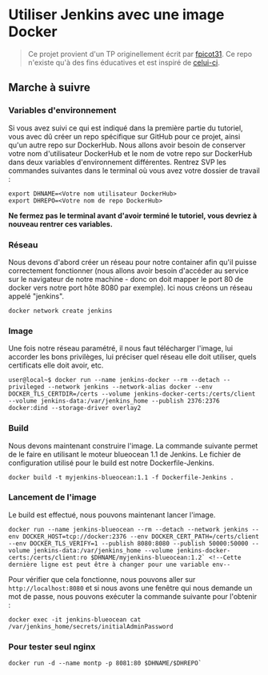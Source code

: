 # Utiliser Jenkins avec une image Docker

> Ce projet provient d'un TP originellement écrit par
[fpicot31](https://github.com/fpicot31). Ce repo n'existe qu'à des fins
éducatives et est inspiré de [celui-ci](https://github.com/fpicot31/Jenkins-docker).

## Marche à suivre

### Variables d'environnement

Si vous avez suivi ce qui est indiqué dans la première partie du tutoriel,
vous avec dû créer un repo spécifique sur GitHub pour ce projet, ainsi qu'un
autre repo sur DockerHub. Nous allons avoir besoin de conserver votre nom
d'utilisateur DockerHub et le nom de votre repo sur DockerHub dans deux
variables d'environnement différentes. Rentrez SVP les commandes suivantes
dans le terminal où vous avez votre dossier de travail :

```shell-session
export DHNAME=<Votre nom utilisateur DockerHub>
export DHREPO=<Votre nom de repo DockerHub>
```

**Ne fermez pas le terminal avant d'avoir terminé le tutoriel, vous devriez à
nouveau rentrer ces variables.**

### Réseau

Nous devons d'abord créer un réseau pour notre container afin qu'il puisse
correctement fonctionner (nous allons avoir besoin d'accéder au service sur
le navigateur de notre machine - donc on doit mapper le port 80 de docker
vers notre port hôte 8080 par exemple). Ici nous créons un réseau appelé
"jenkins".

```shell-session
docker network create jenkins
```

### Image

Une fois notre réseau paramétré, il nous faut télécharger l'image, lui accorder
les bons privilèges, lui préciser quel réseau elle doit utiliser, quels
certificats elle doit avoir, etc.

```shell-session
user@local~$ docker run --name jenkins-docker --rm --detach --privileged --network jenkins --network-alias docker --env DOCKER_TLS_CERTDIR=/certs --volume jenkins-docker-certs:/certs/client --volume jenkins-data:/var/jenkins_home --publish 2376:2376 docker:dind --storage-driver overlay2
```

### Build

Nous devons maintenant construire l'image. La commande suivante permet de
le faire en utilisant le moteur blueocean 1.1 de Jenkins. Le fichier de
configuration utilisé pour le build est notre Dockerfile-Jenkins.

```shell-session
docker build -t myjenkins-blueocean:1.1 -f Dockerfile-Jenkins .
```

### Lancement de l'image

Le build est effectué, nous pouvons maintenant lancer l'image.

```shell-session
docker run --name jenkins-blueocean --rm --detach --network jenkins --env DOCKER_HOST=tcp://docker:2376 --env DOCKER_CERT_PATH=/certs/client --env DOCKER_TLS_VERIFY=1 --publish 8080:8080 --publish 50000:50000 --volume jenkins-data:/var/jenkins_home --volume jenkins-docker-certs:/certs/client:ro $DHNAME/myjenkins-blueocean:1.2` <!--Cette dernière ligne est peut être à changer pour une variable env--
```

Pour vérifier que cela fonctionne, nous pouvons aller sur
`http://localhost:8080` et si nous avons une fenêtre qui nous demande un mot
de passe, nous pouvons exécuter la commande suivante pour l'obtenir :

```shell-session
docker exec -it jenkins-blueocean cat /var/jenkins_home/secrets/initialAdminPassword
```

### Pour tester seul nginx

```shell-session
docker run -d --name montp -p 8081:80 $DHNAME/$DHREPO`
```


